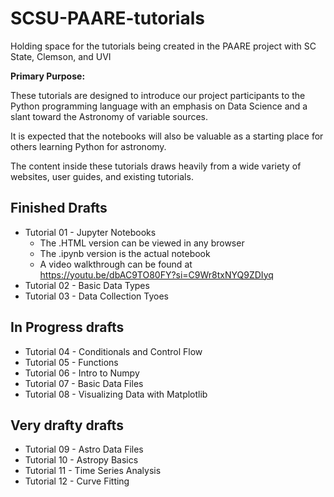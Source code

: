 # SCSU-PAARE-tutorials
Holding space for the tutorials being created in the PAARE project with SC State, Clemson, and UVI

**Primary Purpose:**

These tutorials are designed to introduce our project participants to the Python programming language with an emphasis on Data Science and a slant toward the Astronomy of variable sources. 

It is expected that the notebooks will also be valuable as a starting place for others learning Python for astronomy. 

The content inside these tutorials draws heavily from a wide variety of websites, user guides, and existing tutorials. 


## Finished Drafts
* Tutorial 01 - Jupyter Notebooks
   * The .HTML version can be viewed in any browser
   * The .ipynb version is the actual notebook
   * A video walkthrough can be found at https://youtu.be/dbAC9TO80FY?si=C9Wr8txNYQ9ZDIyq
* Tutorial 02 - Basic Data Types
* Tutorial 03 - Data Collection Tyoes

## In Progress drafts
* Tutorial 04 - Conditionals and Control Flow
* Tutorial 05 - Functions
* Tutorial 06 - Intro to Numpy
* Tutorial 07 - Basic Data Files
* Tutorial 08 - Visualizing Data with Matplotlib


## Very drafty drafts

* Tutorial 09 - Astro Data Files
* Tutorial 10 - Astropy Basics
* Tutorial 11 - Time Series Analysis
* Tutorial 12 - Curve Fitting
